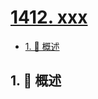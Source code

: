 # [1412. xxx](https://github.com/Tdahuyou/TNotes.leetcode/tree/main/notes/1412.%20xxx)

<!-- region:toc -->

- [1. 📝 概述](#1--概述)

<!-- endregion:toc -->

## 1. 📝 概述
